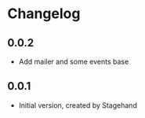 # Changelog

## 0.0.2
- Add mailer and some events base

## 0.0.1
- Initial version, created by Stagehand
